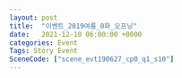 ```yaml
---
layout: post
title:  "이벤트_2019여름_0화_오프닝"
date:   2021-12-10 06:00:00 +0000
categories: Event
Tags: Story Event
SceneCode: ["scene_evt190627_cp0_q1_s10"]
---
```

